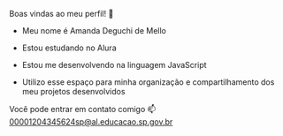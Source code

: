 Boas vindas ao meu perfil! 💙
- Meu nome é Amanda Deguchi de Mello

- Estou estudando no Alura

- Estou me desenvolvendo na linguagem JavaScript

- Utilizo esse espaço para minha organização e compartilhamento dos meu projetos desenvolvidos




Você pode entrar em contato comigo 📫
00001204345624sp@al.educacao.sp.gov.br
